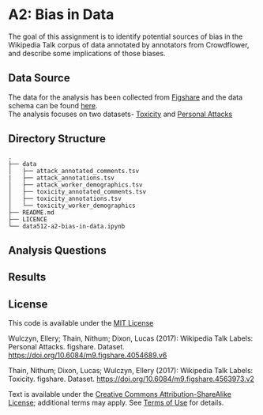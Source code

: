 # A2: Bias in Data

The goal of this assignment is to identify potential sources of bias in the Wikipedia Talk corpus of data annotated by annotators from Crowdflower, and describe some implications of those biases.

## Data Source

The data for the analysis has been collected from [Figshare](https://figshare.com/projects/Wikipedia_Talk/16731)  and the data schema can be found [here](https://meta.wikimedia.org/wiki/Research:Detox/Data_Release).  
The analysis focuses on two datasets- [Toxicity](https://figshare.com/articles/dataset/Wikipedia_Talk_Labels_Toxicity/4563973) and [Personal Attacks](https://figshare.com/articles/dataset/Wikipedia_Talk_Labels_Personal_Attacks/4054689)



## Directory Structure

```
.
├── data
│   ├── attack_annotated_comments.tsv
|   ├── attack_annotations.tsv
│   ├── attack_worker_demographics.tsv
│   ├── toxicity_annotated_comments.tsv
│   ├── toxicity_annotations.tsv
│   └── toxicity_worker_demographics
├── README.md
├── LICENCE
└── data512-a2-bias-in-data.ipynb

```

## Analysis Questions

## Results


## License

This code is available under the [MIT License](LICENSE)

Wulczyn, Ellery; Thain, Nithum; Dixon, Lucas (2017): Wikipedia Talk Labels: Personal Attacks. figshare. Dataset. https://doi.org/10.6084/m9.figshare.4054689.v6

Thain, Nithum; Dixon, Lucas; Wulczyn, Ellery (2017): Wikipedia Talk Labels: Toxicity. figshare. Dataset. https://doi.org/10.6084/m9.figshare.4563973.v2

Text is available under the [Creative Commons Attribution-ShareAlike License](https://creativecommons.org/licenses/by-sa/3.0/); additional terms may apply. See [Terms of Use](https://foundation.wikimedia.org/wiki/Terms_of_Use/en) for details.
